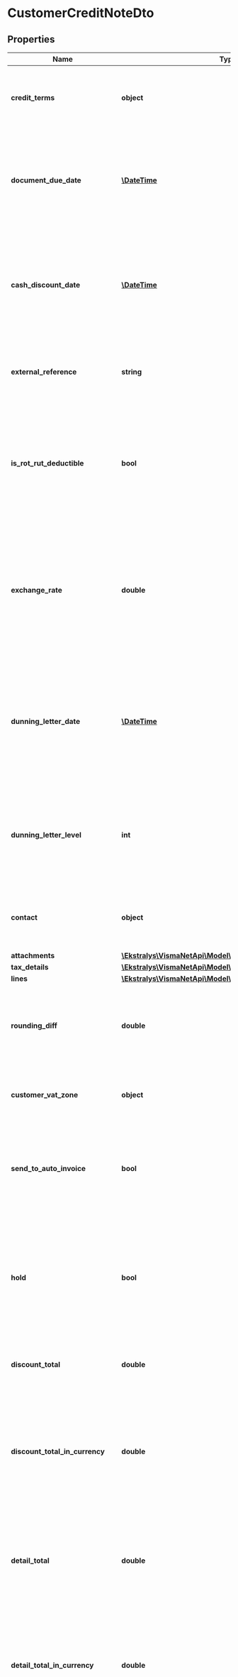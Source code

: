 # CustomerCreditNoteDto

## Properties
Name | Type | Description | Notes
------------ | ------------- | ------------- | -------------
**credit_terms** | **object** | The top part &amp;gt; Terms* &amp;gt; The credit terms used in relations with the customer. | [optional] 
**document_due_date** | [**\DateTime**](\DateTime.md) | The top part &amp;gt; Due date* &amp;gt; The date when payment for the document is due, in accordance with the credit terms. | [optional] 
**cash_discount_date** | [**\DateTime**](\DateTime.md) | The top part &amp;gt; Cash discount date* &amp;gt; The end date of the cash discount period, which the system calculates by using the credit terms. | [optional] 
**external_reference** | **string** | The top part &amp;gt; External reference &amp;gt; The external reference used in AutoInvoice. | [optional] 
**is_rot_rut_deductible** | **bool** | The top part &amp;gt; Domestic services deductible document &amp;gt; A check box indicating if the document is Rot/rut deductible (applicable for the Swedish markets) | [optional] 
**exchange_rate** | **double** | The top part &amp;gt; Currency &amp;gt; The middle field, click the down arrow &amp;gt; Exchange rate - To change the currency rate, click the arrow by the rate to invoke the Rate selection dialog box. | [optional] 
**dunning_letter_date** | [**\DateTime**](\DateTime.md) | The Financial details tab &amp;gt; The Dunning information section &amp;gt; Dunning letter date &amp;gt; The date of the last released dunning letter in which the document was listed. | [optional] 
**dunning_letter_level** | **int** | The Financial details tab &amp;gt; The Dunning information section &amp;gt; Dunning level &amp;gt; The dunning level of the document. | [optional] 
**contact** | **object** | The top part &amp;gt; Contact &amp;gt; The contact associated with the customer. | [optional] 
**attachments** | [**\Ekstralys\VismaNetApi\Model\AttachmentDto[]**](AttachmentDto.md) |  | [optional] 
**tax_details** | [**\Ekstralys\VismaNetApi\Model\TaxDetailDto[]**](TaxDetailDto.md) |  | [optional] 
**lines** | [**\Ekstralys\VismaNetApi\Model\CustomerCreditNoteLineDto[]**](CustomerCreditNoteLineDto.md) |  | [optional] 
**rounding_diff** | **double** | The top part &amp;gt; Rounding diff. &amp;gt; The difference between the original amount and the rounded amount. | [optional] 
**customer_vat_zone** | **object** | The Financial details tab &amp;gt; The VAT info section &amp;gt; Customer VAT zone | [optional] 
**send_to_auto_invoice** | **bool** | The Attachment tab &amp;gt; Send the file to AutoInvoice &amp;gt; The selected files will be attached to the invoice. | [optional] 
**hold** | **bool** | The top part &amp;gt; Hold &amp;gt; A check box that indicates (if selected) that the document is a draft. A document with the On Hold status may be edited and cannot be released. | [optional] 
**discount_total** | **double** | The top part &amp;gt; Discount total &amp;gt; The document discount total. | [optional] 
**discount_total_in_currency** | **double** | The top part &amp;gt; Discount total &amp;gt; The document discount total in your default currency. This field is applicable if the amount is given in a another currency than your default. | [optional] 
**detail_total** | **double** | The top part &amp;gt; Detail total &amp;gt; The document total, which the system calculates for all line items in the Document details tab. | [optional] 
**detail_total_in_currency** | **double** | Background calculation giving you the Detail total in your default currency. This field is applicable if the amount is given in a another currency than your default. | [optional] 
**vat_taxable_total** | **double** | The top part &amp;gt; VAT taxable total &amp;gt; The document total that is subjected to VAT. | [optional] 
**vat_taxable_total_in_currency** | **double** | Background calculation giving you the VAT taxable total in your default currency. This field is applicable if the amount is given in a another currency than your default. | [optional] 
**vat_exempt_total** | **double** | The top part &amp;gt; VAT exempt. total &amp;gt; The document total that is exempt from VAT. This total is calculated as the taxable amount for the tax with the Include in VAT Exempt Total check box selected on the Taxes form.This box is available only if the VAT Reporting feature is enabled in your system. | [optional] 
**vat_exempt_total_in_currency** | **double** | Background calculation giving you the VAT exempt. total in your default currency. This field is applicable if the amount is given in a another currency than your default. | [optional] 
**sales_person_id** | **int** | The field is deprecated for customer document endpoints, please use SalesPerson instead | [optional] 
**sales_person_descr** | **string** | The field is deprecated for customer document endpoints, please use SalesPerson instead | [optional] 
**sales_person** | **object** | The document details tab &amp;gt; Salesperson ID &amp;gt; The salesperson involved. | [optional] 
**payment_reference** | **string** | ///The top part &amp;gt; Payment ref. &amp;gt; The reference number of the document, as automatically generated by the system in accordance with the number series assigned to cash sales in the Customer ledger preferences window.. | [optional] 
**invoice_address** | **object** | The Invoice address tab &amp;gt; The Invoice address section. | [optional] 
**invoice_contact** | **object** | The Invoice address tab &amp;gt; The Invoice contact section. | [optional] 
**applications** | [**\Ekstralys\VismaNetApi\Model\ArAdjustDto[]**](ArAdjustDto.md) |  | [optional] 
**dont_print** | **bool** |  | [optional] 
**dont_email** | **bool** |  | [optional] 
**customer** | **object** | The top part &amp;gt; Customer &amp;gt; The customer associated with the document. | [optional] 
**document_type** | **string** | The top part &amp;gt; Type &amp;gt; The document type. The following types are available: invoice, debit note, credit note, overdue charge, credit write-off | [optional] 
**reference_number** | **string** | The Top part &amp;gt; Ref. no. &amp;gt; The reference number of the customer ledger document in the system. | [optional] 
**post_period** | **string** | The top part &amp;gt; Post period &amp;gt; The period to which the document should be posted. Format YYYYMM. | [optional] 
**financial_period** | **string** | The financial period to which the transactions recorded in the document should be posted. Format YYYYMM. | [optional] 
**closed_financial_period** | **string** | Format YYYYMM. | [optional] 
**document_date** | [**\DateTime**](\DateTime.md) | The top part &amp;gt; Date* &amp;gt; The date when the customer ledger document was created.  By default, for a new document, it is the current business date, but you can change the date. | [optional] 
**orig_invoice_date** | [**\DateTime**](\DateTime.md) | The top part &amp;gt; Orig invoice date &amp;gt; The date based on which the Due date and Cash discount date is calculated. Only used if setting \&quot;Use Orig Invoice Date\&quot; is active in AR Preferences.  By default, for a new document, it is the current business date, but you can change the date. | [optional] 
**status** | **string** | The top part &amp;gt; Status &amp;gt; The status of the document, which can be one of the following: Hold, Balanced, Voided, Scheduled, Open, Closed, Pending print, Pending email. | [optional] 
**currency_id** | **string** | The top part &amp;gt; Currency &amp;gt; The currency of the document. By default, it is the customer’s default currency,but it can be changed if the Allow Currency Override check box is selected in the AR303000 window. | [optional] 
**amount** | **double** | The top part &amp;gt; Amount &amp;gt; The amount paid by the document. The value appears for new documents if the Validate document totals on entry check box is selected on the AR101000 window.  If the check box is cleared, then the value appears when the document status is Open. | [optional] 
**amount_in_currency** | **double** | Background calculation giving you the Amount in your default currency. This field is applicable if the amount is given in a another currency than your default. | [optional] 
**balance** | **double** | The top part &amp;gt; Balance &amp;gt; For an open customer ledger document, the balance after any cash discount was taken.   For a document used in the application process, this is the balance after the payments were applied. | [optional] 
**balance_in_currency** | **double** | Background calculation giving you the Balance in your default currency. This field is applicable if the amount is given in a another currency than your default. | [optional] 
**cash_discount** | **double** | The top part &amp;gt; Cash discount &amp;gt; The cash discount amount that has been or will be taken on the document, which the system calculates based on the specified credit terms. | [optional] 
**cash_discount_in_currency** | **double** | Background calculation giving you the Cash discount in your default currency. This field is applicable if the amount is given in another currency than your default. | [optional] 
**payment_method** | **object** | The Financial details tab &amp;gt; The Payment information section &amp;gt; Payment method &amp;gt; The identifier for the payment method that the customer will use to pay the document. | [optional] 
**customer_ref_number** | **string** | The top part &amp;gt; External reference &amp;gt; The external reference used in AutoInvoice. | [optional] 
**invoice_text** | **string** | The top part &amp;gt; Invoice text &amp;gt; Any user-provided description of the customer ledger document. | [optional] 
**last_modified_date_time** | [**\DateTime**](\DateTime.md) | System generated field for last modification date/time of document. | [optional] 
**created_date_time** | [**\DateTime**](\DateTime.md) | The Attachments tab &amp;gt; Creation time &amp;gt; The date the attachment was created. | [optional] 
**note** | **string** | Icon Notes on top of the window &amp;gt; Pop-up window for providing any user-defined text connected to the document. | [optional] 
**vat_total** | **double** | The top part &amp;gt; VAT total &amp;gt; The VAT amount of the document, as defined on the VAT details tab. | [optional] 
**vat_total_in_currency** | **double** | Background calculation giving you the VAT total in your default currency. This field is applicable if the amount is given in a another currency than your default. | [optional] 
**location** | **object** | The top part &amp;gt; Location &amp;gt; The location of the customer related to the document. By default, it is the default  location of the selected customer or, if the invoice is created from an opportunity,  it is the customer location specified for the opportunity. | [optional] 
**branch_number** | **object** | The Financial details tab &amp;gt; Branch &amp;gt; The branch with which this invoice or memo is associated. The field is available if your company is set up with branches. | [optional] 
**cash_account** | **string** | Financial details tab &amp;gt; The payment information section &amp;gt; Cash account &amp;gt; The cash account associated with the payment method. | [optional] 
**project** | **object** | The top part &amp;gt; Project* &amp;gt; The identifier and description of the project with which this document is associated, or the code indicating that this document is not associated with any project; the non-project code is specified in the Project accounting preferences (PM101000) window. | [optional] 
**account** | **object** | The Document details tab &amp;gt;  Account * &amp;gt; The sales account used for the transaction. | [optional] 
**subaccount** | **object** | The Document details tab &amp;gt; Subaccount* &amp;gt; The corresponding subaccount used for this transaction. | [optional] 
**customer_project** | **string** | The top part &amp;gt; Customer project no. &amp;gt; The customer project no. used in AutoInvoice. | [optional] 
**error_info** | **string** |  | [optional] 
**metadata** | **object** |  | [optional] 

[[Back to Model list]](../README.md#documentation-for-models) [[Back to API list]](../README.md#documentation-for-api-endpoints) [[Back to README]](../README.md)


